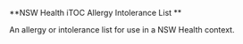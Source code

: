 **NSW Health iTOC Allergy Intolerance List **

An allergy or intolerance list for use in a NSW Health context.
